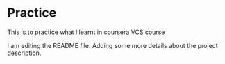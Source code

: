 # Practice
This is to practice what I learnt in coursera VCS course

I am editing the README file. Adding some more details about the project description.
